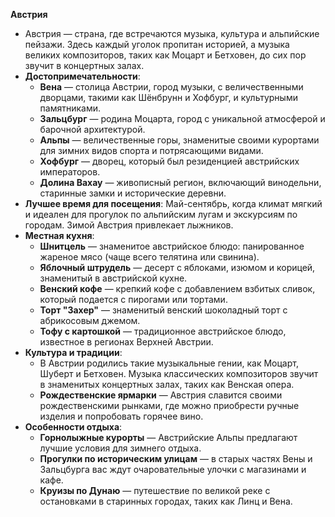 **Австрия**
   - Австрия — страна, где встречаются музыка, культура и альпийские пейзажи. Здесь каждый уголок пропитан историей, а музыка великих композиторов, таких как Моцарт и Бетховен, до сих пор звучит в концертных залах.
   - **Достопримечательности**: 
     - **Вена** — столица Австрии, город музыки, с величественными дворцами, такими как Шёнбрунн и Хофбург, и культурными памятниками.
     - **Зальцбург** — родина Моцарта, город с уникальной атмосферой и барочной архитектурой.
     - **Альпы** — величественные горы, знаменитые своими курортами для зимних видов спорта и потрясающими видами.
     - **Хофбург** — дворец, который был резиденцией австрийских императоров.
     - **Долина Вахау** — живописный регион, включающий винодельни, старинные замки и исторические деревни.
   - **Лучшее время для посещения**: Май-сентябрь, когда климат мягкий и идеален для прогулок по альпийским лугам и экскурсиям по городам. Зимой Австрия привлекает лыжников.
   - **Местная кухня**:
     - **Шнитцель** — знаменитое австрийское блюдо: панированное жареное мясо (чаще всего телятина или свинина).
     - **Яблочный штрудель** — десерт с яблоками, изюмом и корицей, знаменитый в австрийской кухне.
     - **Венский кофе** — крепкий кофе с добавлением взбитых сливок, который подается с пирогами или тортами.
     - **Торт "Захер"** — знаменитый венский шоколадный торт с абрикосовым джемом.
     - **Тофу с картошкой** — традиционное австрийское блюдо, известное в регионах Верхней Австрии.
   - **Культура и традиции**:
     - В Австрии родились такие музыкальные гении, как Моцарт, Шуберт и Бетховен. Музыка классических композиторов звучит в знаменитых концертных залах, таких как Венская опера.
     - **Рождественские ярмарки** — Австрия славится своими рождественскими рынками, где можно приобрести ручные изделия и попробовать горячее вино.
   - **Особенности отдыха**:
     - **Горнолыжные курорты** — Австрийские Альпы предлагают лучшие условия для зимнего отдыха.
     - **Прогулки по историческим улицам** — в старых частях Вены и Зальцбурга вас ждут очаровательные улочки с магазинами и кафе.
     - **Круизы по Дунаю** — путешествие по великой реке с остановками в старинных городах, таких как Линц и Вена.
   
